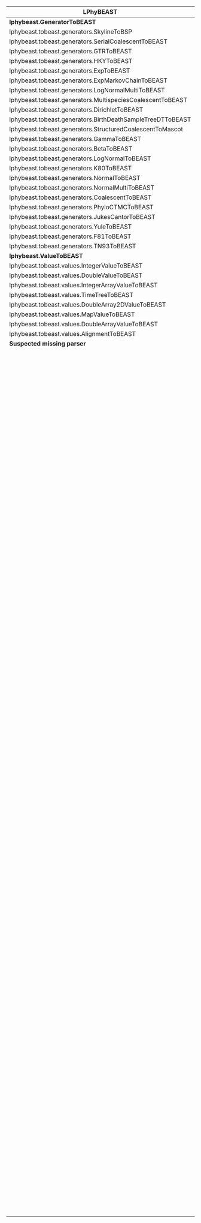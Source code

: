 LPhyBEAST | LPhy | BEAST 2
--- | --- | ---
**lphybeast.GeneratorToBEAST** |  |  
lphybeast.tobeast.generators.SkylineToBSP | lphy.evolution.coalescent.SkylineCoalescent | beast.evolution.tree.coalescent.BayesianSkyline
lphybeast.tobeast.generators.SerialCoalescentToBEAST | lphy.evolution.coalescent.SerialCoalescent | beast.evolution.tree.coalescent.Coalescent
lphybeast.tobeast.generators.GTRToBEAST | lphy.evolution.substitutionmodel.GTR | substmodels.nucleotide.GTR
lphybeast.tobeast.generators.HKYToBEAST | lphy.evolution.substitutionmodel.HKY | beast.evolution.substitutionmodel.HKY
lphybeast.tobeast.generators.ExpToBEAST | lphy.core.distributions.Exp | beast.math.distributions.Prior
lphybeast.tobeast.generators.ExpMarkovChainToBEAST | lphy.core.distributions.ExpMarkovChain | beast.math.distributions.MarkovChainDistribution
lphybeast.tobeast.generators.LogNormalMultiToBEAST | lphy.core.distributions.LogNormalMulti | beast.math.distributions.Prior
lphybeast.tobeast.generators.MultispeciesCoalescentToBEAST | lphy.evolution.coalescent.MultispeciesCoalescent | beast.evolution.speciation.GeneTreeForSpeciesTreeDistribution
lphybeast.tobeast.generators.DirichletToBEAST | lphy.core.distributions.Dirichlet | beast.math.distributions.Prior
lphybeast.tobeast.generators.BirthDeathSampleTreeDTToBEAST | lphy.evolution.birthdeath.BirthDeathSamplingTreeDT | beast.evolution.speciation.BirthDeathGernhard08Model
lphybeast.tobeast.generators.StructuredCoalescentToMascot | lphy.evolution.coalescent.StructuredCoalescent | beast.mascot.distribution.Mascot
lphybeast.tobeast.generators.GammaToBEAST | lphy.core.distributions.Gamma | beast.math.distributions.Prior
lphybeast.tobeast.generators.BetaToBEAST | lphy.core.distributions.Beta | beast.math.distributions.Prior
lphybeast.tobeast.generators.LogNormalToBEAST | lphy.core.distributions.LogNormal | beast.math.distributions.Prior
lphybeast.tobeast.generators.K80ToBEAST | lphy.evolution.substitutionmodel.K80 | beast.evolution.substitutionmodel.HKY
lphybeast.tobeast.generators.NormalToBEAST | lphy.core.distributions.Normal | beast.math.distributions.Prior
lphybeast.tobeast.generators.NormalMultiToBEAST | lphy.core.distributions.NormalMulti | beast.math.distributions.Prior
lphybeast.tobeast.generators.CoalescentToBEAST | lphy.evolution.coalescent.Coalescent | beast.evolution.tree.coalescent.Coalescent
lphybeast.tobeast.generators.PhyloCTMCToBEAST | lphy.evolution.likelihood.PhyloCTMC | beast.evolution.likelihood.TreeLikelihood
lphybeast.tobeast.generators.JukesCantorToBEAST | lphy.evolution.substitutionmodel.JukesCantor | beast.evolution.substitutionmodel.JukesCantor
lphybeast.tobeast.generators.YuleToBEAST | lphy.evolution.birthdeath.Yule | beast.evolution.speciation.YuleModel
lphybeast.tobeast.generators.F81ToBEAST | lphy.evolution.substitutionmodel.F81 | beast.evolution.substitutionmodel.HKY
lphybeast.tobeast.generators.TN93ToBEAST | lphy.evolution.substitutionmodel.TN93 | beast.evolution.substitutionmodel.TN93
**lphybeast.ValueToBEAST** |  |  
lphybeast.tobeast.values.IntegerValueToBEAST | java.lang.Integer | beast.core.parameter.IntegerParameter
lphybeast.tobeast.values.DoubleValueToBEAST | java.lang.Double | beast.core.parameter.RealParameter
lphybeast.tobeast.values.IntegerArrayValueToBEAST | [Ljava.lang.Integer; | beast.core.parameter.IntegerParameter
lphybeast.tobeast.values.TimeTreeToBEAST | lphy.evolution.tree.TimeTree | beast.util.TreeParser
lphybeast.tobeast.values.DoubleArray2DValueToBEAST | [[Ljava.lang.Double; | beast.core.parameter.RealParameter
lphybeast.tobeast.values.MapValueToBEAST | java.util.Map | beast.core.parameter.RealParameter
lphybeast.tobeast.values.DoubleArrayValueToBEAST | [Ljava.lang.Double; | beast.core.parameter.RealParameter
lphybeast.tobeast.values.AlignmentToBEAST | lphy.evolution.alignment.Alignment | beast.evolution.alignment.Alignment
**Suspected missing parser** | **Implemented LPhy** | **Implemented BEAST**
|  | lphy.core.functions.DoubleArray | 
|  | lphy.core.functions.ARange | 
|  | lphy.core.functions.Log | 
|  | lphy.core.functions.Newick | 
|  | lphy.core.functions.Range | 
|  | lphy.core.functions.Exp | 
|  | lphy.core.functions.NodeCount | 
|  | lphy.core.functions.BinaryRateMatrix | 
|  | lphy.core.functions.MigrationCount | 
|  | lphy.core.functions.CoalescentCorrection | 
|  | lphy.core.functions.Pow | 
|  | lphy.core.functions.NTaxa | 
|  | lphy.core.functions.Map | 
|  | lphy.core.functions.IntegerArray | 
|  | lphy.core.functions.Rep | 
|  | lphy.core.functions.RootAge | 
|  | lphy.core.functions.Floor | 
|  | lphy.core.functions.MigrationMatrix | 
|  | lphy.core.lightweight.GenerativeDistributionAdapter | 
|  | lphy.graphicalModel.types.WrappedDoubleValue$WrappedDoubleGenerator | 
|  | lphy.toroidalDiffusion.DihedralAngleDiffusionMatrix | 
|  | lphy.parser.ExpressionNode1Arg | 
|  | lphy.parser.ExpressionNode2Args | 
|  | lphy.parser.ExpressionNodeWrapper | 
|  | lphy.graphicalModel.RandomVariable | 
|  | lphy.graphicalModel.types.StringValue | 
|  | lphy.graphicalModel.types.IntegerValue | 
|  | lphy.graphicalModel.types.NumberValue | 
|  | lphy.graphicalModel.types.NumberArrayValue | 
|  | lphy.graphicalModel.types.StringArray2DValue | 
|  | lphy.graphicalModel.types.StringArrayValue | 
|  | lphy.graphicalModel.types.DoubleArrayValue | 
|  | lphy.graphicalModel.types.IntegerArray2DValue | 
|  | lphy.graphicalModel.types.DoubleArray2DValue | 
|  | lphy.graphicalModel.types.IntegerArrayValue | 
|  | lphy.graphicalModel.types.DoubleValue | 
|  | lphy.graphicalModel.types.WrappedDoubleValue | 
|  |  | beast.app.seqgen.SimulatedAlignment
|  |  | beast.evolution.alignment.AscertainedAlignment
|  |  | beast.evolution.alignment.FilteredAlignment
|  |  | beast.evolution.substitutionmodel.BinaryCovarion
|  |  | beast.evolution.substitutionmodel.Blosum62
|  |  | beast.evolution.substitutionmodel.CPREV
|  |  | beast.evolution.substitutionmodel.Dayhoff
|  |  | beast.evolution.substitutionmodel.GTR
|  |  | beast.evolution.substitutionmodel.GeneralSubstitutionModel
|  |  | beast.evolution.substitutionmodel.JTT
|  |  | beast.evolution.substitutionmodel.MTREV
|  |  | beast.evolution.substitutionmodel.MutationDeathModel
|  |  | beast.evolution.substitutionmodel.SYM
|  |  | beast.evolution.substitutionmodel.TIM
|  |  | beast.evolution.substitutionmodel.TVM
|  |  | beast.evolution.substitutionmodel.WAG
|  |  | beast.evolution.sitemodel.SiteModel
|  |  | beast.evolution.branchratemodel.RandomLocalClockModel
|  |  | beast.evolution.branchratemodel.StrictClockModel
|  |  | beast.evolution.branchratemodel.UCRelaxedClockModel
|  |  | beast.math.distributions.Beta
|  |  | beast.math.distributions.ChiSquare
|  |  | beast.math.distributions.Dirichlet
|  |  | beast.math.distributions.Exponential
|  |  | beast.math.distributions.Gamma
|  |  | beast.math.distributions.InverseGamma
|  |  | beast.math.distributions.LaplaceDistribution
|  |  | beast.math.distributions.LogNormalDistributionModel
|  |  | beast.math.distributions.Normal
|  |  | beast.math.distributions.OneOnX
|  |  | beast.math.distributions.Poisson
|  |  | beast.math.distributions.Uniform
|  |  | beast.core.parameter.BooleanParameter
|  |  | beast.core.parameter.GeneralParameterList$QuietParameter
|  |  | beast.core.util.CompoundDistribution
|  |  | beast.evolution.likelihood.BeagleTreeLikelihood
|  |  | beast.evolution.likelihood.GenericTreeLikelihood
|  |  | beast.evolution.likelihood.ThreadedTreeLikelihood
|  |  | beast.evolution.speciation.CalibratedBirthDeathModel
|  |  | beast.evolution.speciation.CalibratedYuleModel
|  |  | beast.evolution.speciation.SpeciesTreeDistribution
|  |  | beast.evolution.speciation.SpeciesTreePopFunction
|  |  | beast.evolution.speciation.SpeciesTreePrior
|  |  | beast.evolution.tree.TreeDistribution
|  |  | beast.math.distributions.MRCAPrior
|  |  | beast.evolution.datatype.Aminoacid
|  |  | beast.evolution.datatype.Binary
|  |  | beast.evolution.datatype.IntegerData
|  |  | beast.evolution.datatype.Nucleotide
|  |  | beast.evolution.datatype.StandardData
|  |  | beast.evolution.datatype.TwoStateCovarion
|  |  | beast.evolution.datatype.UserDataType
